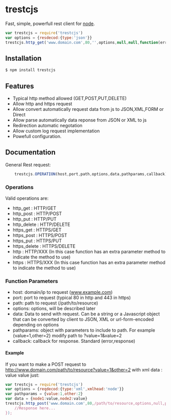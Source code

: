 # trestcjs

Fast, simple, powerfull rest client for [node](http://nodejs.org).

```js
var trestcjs = require('trestcjs')
var options = {resdecod:{type:'json'}}
trestcjs.http_get('www.domain.com',80,'',options,null,null,function(error,response){});
```

## Installation

```bash
$ npm install trestcjs
```

## Features

  * Typical http method allowed (GET,POST,PUT,DELETE)
  * Allow http and https request
  * Allow convert automatically request data from js to JSON,XML,FORM or Direct
  * Allow parse automatically data reponse from JSON or XML to js
  * Redirection automatic negotation
  * Allow custom log request implementation
  * Powefull configuration.

## Documentation
General Rest request:
```js
    trestcjs.OPERATION(host,port,path,options,data,pathparams,callback);
```

### Operations
Valid operations are:
  * http_get : HTTP/GET
  * http_post : HTTP/POST
  * http_put : HTTP/PUT
  * http_delete : HTTP/DELETE
  * https_get : HTTPS/GET
  * https_post : HTTPS/POST
  * https_put : HTTPS/PUT
  * https_delete : HTTPS/DELETE
  * http : HTTP/XXX (In this case function has an extra parameter method to indicate the method to use)
  * https : HTTPS/XXX (In this case function has an extra parameter method to indicate the method to use)

### Function Parameters

  * host: domain/ip to request (www.example.com)
  * port: port to request (typical 80 in http and 443 in https)
  * path: path to request (/path/to/resource)
  * options: options, will be described later
  * data: Data to send with request. Can be a string or a Javascript object that can be converted by client to JSON, XML or url-form-encoded depending on options
  * pathparams: object with parameters to include to path. For example {value=1,other=2} modify path to ?value=1&value=2
  * callback: callback for response. Standard (error,response)
  
#### Example
If you want to make a POST request to http://www.domain.com/path/to/resource?value=1&other=2 with xml data :
<node>
<node1>value</node1>
<node2>value</node2>
<node>
just:
```js
var trestcjs = require('trestcjs')
var options = {reqdecod:{type:'xml',xmlhead:'node'}}
var pathparams = {value:1,other:2}
var data = {node1:value,node2:value}
trestcjs.http_post('www.domain.com',80,/path/to/resource,options,null,pathparams,function(error,response){
    //Response here...
});
```

  


